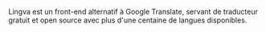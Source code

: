 Lingva est un front-end alternatif à Google Translate, servant de traducteur gratuit et open source avec plus d'une centaine de langues disponibles.